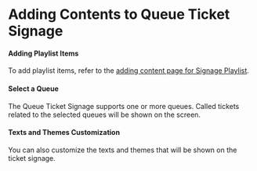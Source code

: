 # Adding Contents to Queue Ticket Signage

#### Adding Playlist Items
To add playlist items, refer to the [adding content page for Signage Playlist](/apps/signage/adding-content?id=add-media-items).

#### Select a Queue
The Queue Ticket Signage supports one or more queues. Called tickets related to the selected queues will be shown on the screen.

#### Texts and Themes Customization
You can also customize the texts and themes that will be shown on the ticket signage.